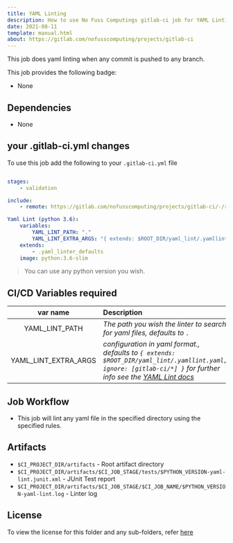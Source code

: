 ```yaml
---
title: YAML Linting
description: How to use No Fuss Computings gitlab-ci job for YAML Linting
date: 2021-08-11
template: manual.html
about: https://gitlab.com/nofusscomputing/projects/gitlab-ci
---
```


This job does yaml linting when any commit is pushed to any branch.

This job provides the following badge:

- None

## Dependencies

- None


## your .gitlab-ci.yml changes

To use this job add the following to your `.gitlab-ci.yml` file

``` yaml

stages:
    - validation

include:
    - remote: https://gitlab.com/nofusscomputing/projects/gitlab-ci/-/raw/master/yaml_lint/.gitlab-ci.yml

Yaml Lint (python 3.6):
    variables:
        YAML_LINT_PATH: "."
        YAML_LINT_EXTRA_ARGS: "{ extends: $ROOT_DIR/yaml_lint/.yamllint.yaml, ignore: [gitlab-ci/*] }"
    extends:
        - .yaml_linter_defaults
    image: python:3.6-slim

```

> You can use any python version you wish.


## CI/CD Variables required

| var name | Description |
|:----:|:----|
| YAML_LINT_PATH | *The path you wish the linter to search for yaml files, defaults to `.`* |
| YAML_LINT_EXTRA_ARGS | *configuration in yaml format., defaults to `{ extends: $ROOT_DIR/yaml_lint/.yamllint.yaml, ignore: [gitlab-ci/*] }` for further info see the [YAML Lint docs](https://yamllint.readthedocs.io/en/stable/configuration.html?highlight=exclude#custom-configuration-without-a-config-file)* |


## Job Workflow

 - This job will lint any yaml file in the specified directory using the specified rules.


## Artifacts

 - `$CI_PROJECT_DIR/artifacts` - Root artifact directory
 - `$CI_PROJECT_DIR/artifacts/$CI_JOB_STAGE/tests/$PYTHON_VERSION-yaml-lint.junit.xml` - JUnit Test report
 - `$CI_PROJECT_DIR/artifacts/$CI_JOB_STAGE/$CI_JOB_NAME/$PYTHON_VERSION-yaml-lint.log` - Linter log


## License

To view the license for this folder and any sub-folders, refer [here](https://gitlab.com/nofusscomputing/projects/gitlab-ci)
